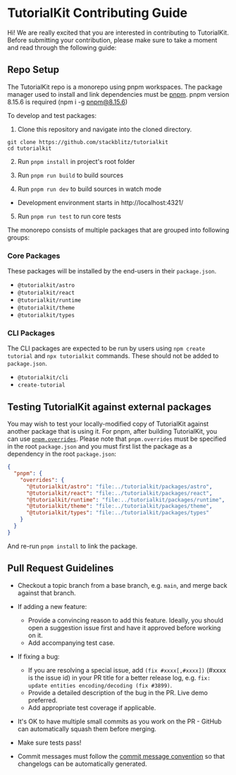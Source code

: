 # TutorialKit Contributing Guide

Hi! We are really excited that you are interested in contributing to TutorialKit. Before submitting your contribution, please make sure to take a moment and read through the following guide:

## Repo Setup

The TutorialKit repo is a monorepo using pnpm workspaces. The package manager used to install and link dependencies must be [pnpm](https://pnpm.io/). pnpm version 8.15.6 is required (npm i -g pnpm@8.15.6)

To develop and test packages:

1. Clone this repository and navigate into the cloned directory.

```
git clone https://github.com/stackblitz/tutorialkit
cd tutorialkit
```

2. Run `pnpm install` in project's root folder

3. Run `pnpm run build` to build sources

4. Run `pnpm run dev` to build sources in watch mode
  - Development environment starts in http://localhost:4321/

5. Run `pnpm run test` to run core tests

The monorepo consists of multiple packages that are grouped into following groups:

### Core Packages

These packages will be installed by the end-users in their `package.json`.

- `@tutorialkit/astro`
- `@tutorialkit/react`
- `@tutorialkit/runtime`
- `@tutorialkit/theme`
- `@tutorialkit/types`

### CLI Packages

The CLI packages are expected to be run by users using `npm create tutorial` and `npx tutorialkit` commands.
These should not be added to `package.json`.

- `@tutorialkit/cli`
- `create-tutorial`

## Testing TutorialKit against external packages

You may wish to test your locally-modified copy of TutorialKit against another package that is using it. For pnpm, after building TutorialKit, you can use [`pnpm.overrides`](https://pnpm.io/package_json#pnpmoverrides). Please note that `pnpm.overrides` must be specified in the root `package.json` and you must first list the package as a dependency in the root `package.json`:

```json
{
  "pnpm": {
    "overrides": {
      "@tutorialkit/astro": "file:../tutorialkit/packages/astro",
      "@tutorialkit/react": "file:../tutorialkit/packages/react",
      "@tutorialkit/runtime": "file:../tutorialkit/packages/runtime",
      "@tutorialkit/theme": "file:../tutorialkit/packages/theme",
      "@tutorialkit/types": "file:../tutorialkit/packages/types"
    }
  }
}
```

And re-run `pnpm install` to link the package.

## Pull Request Guidelines

- Checkout a topic branch from a base branch, e.g. `main`, and merge back against that branch.

- If adding a new feature:

  - Provide a convincing reason to add this feature. Ideally, you should open a suggestion issue first and have it approved before working on it.
  - Add accompanying test case.

- If fixing a bug:

  - If you are resolving a special issue, add `(fix #xxxx[,#xxxx])` (#xxxx is the issue id) in your PR title for a better release log, e.g. `fix: update entities encoding/decoding (fix #3899)`.
  - Provide a detailed description of the bug in the PR. Live demo preferred.
  - Add appropriate test coverage if applicable.

- It's OK to have multiple small commits as you work on the PR - GitHub can automatically squash them before merging.

- Make sure tests pass!

- Commit messages must follow the [commit message convention](./.github/commit-convention.md) so that changelogs can be automatically generated.
